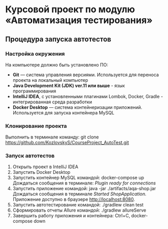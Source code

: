 # Курсовой проект по модулю «Автоматизация тестирования»
## Процедура запуска автотестов
### Настройка окружения
На компьютере должно быть установлено ПО:
- **Git** — система управления версиями. Используется для переноса проекта на локальный компьютер
- **Java Development Kit (JDK) ver.11 или выше** - язык программирования
- **IntelliJ IDEA**, с установленными плагинами Lombok, Docker, Gradle - интегрированная среда разработки
- **Docker Desktop** — система контейнеризации приложений. Используется для запуска контейнера MySQL
### Клонирование проекта
Выполнить в терминале команду: git clone https://github.com/KozlovskyS/CourseProject_AutoTest.git
### Запуск автотестов
1. Открыть проект в IntelliJ IDEA
2. Запустить Docker Desktop
3. Запустить контейнер MySQL командой:   docker-compose up<br>
   Дождаться сообщения в терминале: _Plugin ready for connections_
4. Запустить приложение командой:  java -jar ./artifacts/aqa-shop.jar<br>
   Дождаться сообщения в терминале  _Started ShopApplication._ Приложение доступно в браузере  [http://localhost:8080](http://localhost:8080).
5. Запустить автотестирование командой:  ./gradlew clean test
6. Сформировать отчеты Allure командой:   ./gradlew allureServe
7. Завершить работу приложения и контейнера: Ctrl+C,  docker-compose down

